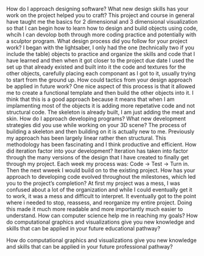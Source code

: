 How do I approach designing software?
What new design skills has your work on the project helped you to craft?
  This project and course in general have taught me the basics for 2 dimensional and 3 dimensional visualization so that I can begin how to learn how to design and build         objects using code, whcih I can devolop both through more coding practice and potentially with a sculptor program.
What design process did you follow for your project work?
  I began with the lightsaber, I only had the one (technically two if you include the table) objects to practice and organize the skills and code that I have learned and then    when it got closer to the project due date I used the set up that already existed and built into it the code and textures for the other objects, carefully placing each         componant as I got to it, usually trying to start from the ground up.
How could tactics from your design approach be applied in future work?
  One nice aspect of this process is that it allowed me to create a functional template and then build the other objects into it. I think that this is a good approach because    it means that when I am implamenting most of the objects it is adding more repetative code and not structural code. The skeleton is already built, I am just adding the meat    and skin.
How do I approach developing programs?
What new development strategies did you use while working on your 3D scene?
  The process of building a skeleton and then building on it is actually new to me. Previously my approach has been largely linear rather then structural. This methodology       has been fascinating and I think productive and efficient.
How did iteration factor into your development?
  Iteration has taken into factor through the many versions of the design that I have created to finally get through my project. Each week my process was: Code -> Test -> Turn   in. Then the next wweek I would build on to the existing project.
How has your approach to developing code evolved throughout the milestones, which led you to the project’s completion?
  At first my project was a mess, I was confused about a lot of the organization and while I could eventually get it to work, it was a mess and difficult to interpret. It        eventually got to the point where i needed to stop, reassess, and reorganize my entire project. Doing this made it much more readable and more importantly much easier to       understand.
How can computer science help me in reaching my goals?
How do computational graphics and visualizations give you new knowledge and skills that can be applied in your future educational pathway?
  
How do computational graphics and visualizations give you new knowledge and skills that can be applied in your future professional pathway?
